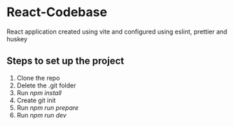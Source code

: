 # React-Codebase
React application created using vite and configured using eslint, prettier and huskey

## Steps to set up the project

1) Clone the repo
2) Delete the .git folder
3) Run *npm install*
4) Create git init
5) Run *npm run prepare*
6) Run *npm run dev*
